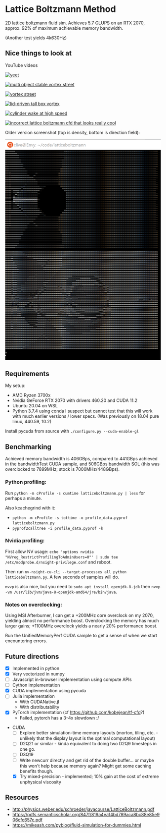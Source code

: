 Lattice Boltzmann Method
========================

2D lattice boltzmann fluid sim. Achieves 5.7 GLUPS on an RTX 2070, approx. 92% of maximum achievable memory bandwidth.

(Another test yields 4k630Hz)

## Nice things to look at

YouTube videos

[![yeet](https://img.youtube.com/vi/7rvzD-67sXk/0.jpg)](https://youtu.be/7rvzD-67sXk)

[![multi object stable vortex street](https://img.youtube.com/vi/H8pB7ErPXnw/0.jpg)](https://youtu.be/H8pB7ErPXnw)

[![vortex street](https://img.youtube.com/vi/Fo-gbRbTyIc/0.jpg)](https://youtu.be/Fo-gbRbTyIc)

[![lid-driven tall box vortex](https://img.youtube.com/vi/J1pS6P-js0o/0.jpg)](https://youtu.be/J1pS6P-js0o)

[![cylinder wake at high speed](https://img.youtube.com/vi/wsfL2LaHcFE/0.jpg)](https://youtu.be/wsfL2LaHcFE)

[![incorrect lattice boltzmann cfd that looks really cool](https://img.youtube.com/vi/b8ZVsETpFUE/0.jpg)](https://www.youtube.com/watch?v=b8ZVsETpFUE)

Older version screenshot (top is density, bottom is direction field):

![screenshot](screenshot.png)

## Requirements

My setup:
- AMD Ryzen 3700x
- Nvidia GeForce RTX 2070 with drivers 460.20 and CUDA 11.2
- Ubuntu 20.04 on WSL
- Python 3.7.4 using conda
I suspect but cannot test that this will work with much earlier versions / lower specs. (Was previously on 18.04 pure linux, 440.59, 10.2)

Install pycuda from source with `./configure.py --cuda-enable-gl`


## Benchmarking

Achieved memory bandwidth is 406GBps, compared to 441GBps achieved in the bandwidthTest CUDA sample, and 506GBps bandwidth SOL (this was overclocked to 7899MHz; stock is 7000MHz/448GBps).

### Python profiling:
Run `python -m cProfile -s cumtime latticeboltzmann.py | less` for perhaps a minute.

Also kcachegrind with it:
  - `python -m cProfile -s tottime -o profile_data.pyprof latticeboltzmann.py`
  - `pyprof2calltree -i profile_data.pyprof -k`

### Nvidia profiling:
First allow NV usage: `echo 'options nvidia "NVreg_RestrictProfilingToAdminUsers=0"' | sudo tee /etc/modprobe.d/nsight-privilege.conf` and reboot.

Then run `nv-nsight-cu-cli --target-processes all python latticeboltzmann.py`. A few seconds of samples will do.

`nvvp` is also nice, but you need to `sudo apt install openjdk-8-jdk` then `nvvp -vm /usr/lib/jvm/java-8-openjdk-amd64/jre/bin/java`.

### Notes on overclocking:
Using MSI Afterburner, I can get a +200MHz core overclock on my 2070, yielding almost no performance boost. Overclocking the memory has much larger gains; +1100MHz overclock yields a nearly 20% performance boost.

Run the UnifiedMemoryPerf CUDA sample to get a sense of when we start encountering errors.

## Future directions
- [x] Implemented in python
- [x] Very vectorized in numpy
- [ ] Javascript in-browser implementation using compute APIs
- [ ] Cython implementation
- [x] CUDA implementation using pycuda
- [ ] Julia implementation
  - With CUDANative.jl
  - With distributability
- [x] PyTorch implementation (cf https://github.com/kobejean/tf-cfd?)
  - Failed, pytorch has a 3-4x slowdown :/
- CUDA
  - [ ] Explore better simulation-time memory layouts (morton, tiling, etc. - unlikely that the display layout is the optimal computational layout)
  - [ ] D2Q21 or similar - kinda equivalent to doing two D2Q9 timesteps in one go.
  - [ ] D3Q19
  - [ ] Write newcurr directly and get rid of the double buffer... or maybe this won't help because memory again? Might get some caching benefits though.
  - [x] Try mixed-precision - implemented; 10% gain at the cost of extreme unphysical viscosity

## Resources
- http://physics.weber.edu/schroeder/javacourse/LatticeBoltzmann.pdf
- https://pdfs.semanticscholar.org/847f/819a4ea14bd789aca8bc88e85e906cfc657c.pdf
- https://mikeash.com/pyblog/fluid-simulation-for-dummies.html

